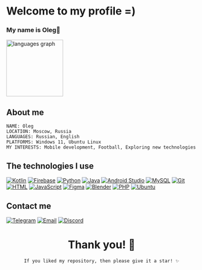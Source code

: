 

# Welcome to my profile =)
### My name is Oleg🍊



<div align="left">
  <img src="https://github-readme-stats.vercel.app/api/top-langs?username=shefyo&locale=en&hide_title=false&layout=compact&card_width=320&langs_count=5&theme=dracula&hide_border=false" height="150" alt="languages graph"  />
</div>


## About me

```
NAME: Oleg
LOCATION: Moscow, Russia
LANGUAGES: Russian, English
PLATFORMS: Windows 11, Ubuntu Linux
MY INTERESTS: Mobile development, Football, Exploring new technologies
```

##

## The technologies I use

<div align="left">
    <a href="https://kotlinlang.org/"><img src="https://ziadoua.github.io/m3-Markdown-Badges/badges/Kotlin/kotlin1.svg" alt="Kotlin"></a>
    <a href="https://firebase.google.com"><img src="https://ziadoua.github.io/m3-Markdown-Badges/badges/Firebase/firebase1.svg" alt="Firebase"></a>
    <a href="https://www.python.org/"><img src="https://ziadoua.github.io/m3-Markdown-Badges/badges/Python/python2.svg" alt="Python"></a>
    <a href="https://www.java.com/"><img src="https://ziadoua.github.io/m3-Markdown-Badges/badges/Java/java1.svg" alt="Java"></a>
    <a href="https://developer.android.com/studio?hl=ru"><img src="https://ziadoua.github.io/m3-Markdown-Badges/badges/AndroidStudio/androidstudio1.svg" alt="Android Studio"></a>
    <a href="https://www.mysql.com"><img src="https://ziadoua.github.io/m3-Markdown-Badges/badges/MySQL/mysql2.svg" alt="MySQL"></a>
    <a href="https://git-scm.com/"><img src="https://ziadoua.github.io/m3-Markdown-Badges/badges/Git/git2.svg" alt="Git"></a>
    <a href="https://developer.mozilla.org/en-US/docs/Web/HTML"><img src="https://ziadoua.github.io/m3-Markdown-Badges/badges/HTML/html2.svg" alt="HTML"></a>
    <a href="https://developer.mozilla.org/en-US/docs/Web/JavaScript"><img src="https://ziadoua.github.io/m3-Markdown-Badges/badges/Javascript/javascript2.svg" alt="JavaScript"></a>
    <a href="https://www.figma.com/"><img src="https://ziadoua.github.io/m3-Markdown-Badges/badges/Figma/figma2.svg" alt="Figma"></a>
    <a href="https://www.blender.org/"><img src="https://ziadoua.github.io/m3-Markdown-Badges/badges/Blender/blender2.svg" alt="Blender"></a>
    <a href="https://www.php.net"><img src="https://ziadoua.github.io/m3-Markdown-Badges/badges/PHP/php1.svg" alt="PHP"></a>
    <a href="https://ubuntu.com"><img src="https://ziadoua.github.io/m3-Markdown-Badges/badges/Ubuntu/ubuntu2.svg" alt="Ubuntu"></a>
  
</div>

## Contact me

<div align="left">

[![Telegram](https://ziadoua.github.io/m3-Markdown-Badges/badges/Telegram/telegram3.svg)](https://t.me/shefyo)
[![Email](https://ziadoua.github.io/m3-Markdown-Badges/badges/Mail/mail2.svg)](olegshefner6@gmail.com)
[![Discord](https://ziadoua.github.io/m3-Markdown-Badges/badges/Discord/discord1.svg)](discordapp.com/users/416263237412061194)

</div>


<div align="center">
  
# Thank you! 🤝
`If you liked my repository, then please give it a star! ✨`
